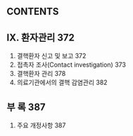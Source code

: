 ## CONTENTS

## IX. 환자관리 <PAGE>372

1.  결핵환자 신고 및 보고 <PAGE>372
2.  접촉자 조사(Contact investigation) <PAGE>373
3.  결핵환자 관리 <PAGE>378
4.  의료기관에서의 결핵 감염관리 <PAGE>382

## 부 록 <PAGE>387

1.  주요 개정사항 <PAGE>387